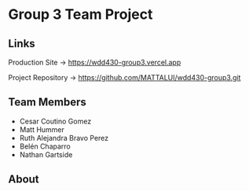 # Group 3 Team Project
## Links
Production Site → https://wdd430-group3.vercel.app

Project Repository → https://github.com/MATTALUI/wdd430-group3.git
## Team Members
- Cesar Coutino Gomez
- Matt Hummer
- Ruth Alejandra Bravo Perez
- Belén Chaparro
- Nathan Gartside
## About
